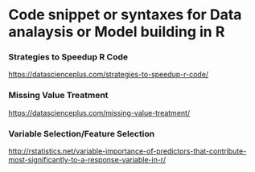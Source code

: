 # Code snippet or syntaxes for Data analaysis or Model building in R

### Strategies to Speedup R Code

https://datascienceplus.com/strategies-to-speedup-r-code/

### Missing Value Treatment
https://datascienceplus.com/missing-value-treatment/

### Variable Selection/Feature Selection
http://rstatistics.net/variable-importance-of-predictors-that-contribute-most-significantly-to-a-response-variable-in-r/
